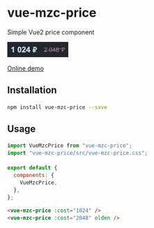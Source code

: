 # vue-mzc-price
Simple Vue2 price component

![](demo.png)

[Online demo](https://codesandbox.io/s/serene-joliot-728ku?file=/src/App.vue)

## Installation
```sh
npm install vue-mzc-price --save
```

## Usage
```js
import VueMzcPrice from "vue-mzc-price";
import "vue-mzc-price/src/vue-mzc-price.css";

export default {
  components: {
    VueMzcPrice,
  },
};
```
```html
<vue-mzc-price :cost="1024" />
<vue-mzc-price :cost="2048" olden />
```